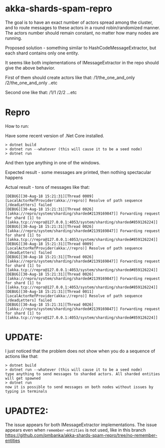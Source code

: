 # akka-shards-spam-repro

The goal is to have an exact number of actors spread among the cluster, and to route messages to these actors in
a round robin/randomized manner. The actors number should remain constant, no matter how many nodes are running.

Proposed solution - something similar to HashCodeMessageExtractor, but each shard contains only one entity.

It seems like both implementations of IMessageExtractor in the repo should give the above behavior.

First of them should create actors like that:
/1/the_one_and_only
/2/the_one_and_only
..etc

Second one like that:
/1/1
/2/2
...etc

# Repro

How to run:

Have some recent version of .Net Core installed.

```
> dotnet build
> dotnet run --whatever (this will cause it to be a seed node)
> dotnet run
```

And then type anything in one of the windows.

Expected result - some messages are printed, then nothing spectacular happens

Actual result - tons of messages like that:

```
[DEBUG][30-Aug-18 15:21:31][Thread 0009][LocalActorRefProvider(akka://repro)] Resolve of path sequence [/deadLetters] failed
[DEBUG][30-Aug-18 15:21:31][Thread 0026][[akka://repro/system/sharding/sharded#2139169847]] Forwarding request for shard [1] to [[akka.tcp://repro@127.0.0.1:4053/system/sharding/sharded#859126224]]
[DEBUG][30-Aug-18 15:21:31][Thread 0026][[akka://repro/system/sharding/sharded#2139169847]] Forwarding request for shard [1] to [[akka.tcp://repro@127.0.0.1:4053/system/sharding/sharded#859126224]]
[DEBUG][30-Aug-18 15:21:31][Thread 0009][LocalActorRefProvider(akka://repro)] Resolve of path sequence [/deadLetters] failed
[DEBUG][30-Aug-18 15:21:31][Thread 0026][[akka://repro/system/sharding/sharded#2139169847]] Forwarding request for shard [1] to [[akka.tcp://repro@127.0.0.1:4053/system/sharding/sharded#859126224]]
[DEBUG][30-Aug-18 15:21:31][Thread 0026][[akka://repro/system/sharding/sharded#2139169847]] Forwarding request for shard [1] to [[akka.tcp://repro@127.0.0.1:4053/system/sharding/sharded#859126224]]
[DEBUG][30-Aug-18 15:21:31][Thread 0011][LocalActorRefProvider(akka://repro)] Resolve of path sequence [/deadLetters] failed
[DEBUG][30-Aug-18 15:21:31][Thread 0026][[akka://repro/system/sharding/sharded#2139169847]] Forwarding request for shard [1] to [[akka.tcp://repro@127.0.0.1:4053/system/sharding/sharded#859126224]]
```

# UPDATE:

I just noticed that the problem does not show when you do a sequence of actions like that:

```
> dotnet build
> dotnet run --whatever (this will cause it to be a seed node)
type anything to send messages to sharded actors. All sharded entities will get spawned
> dotnet run
now it is possible to send messages on both nodes without issues by typing in terminals
```

# UPADTE2:

The issue appears for both IMessageExtractor implementations. The issue appears even when `remember-entities` is not used, like in this branch https://github.com/pmbanka/akka-shards-spam-repro/tree/no-remember-entities
